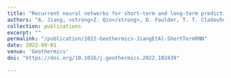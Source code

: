 ```yaml
---
title: "Recurrent neural networks for short-term and long-term prediction of geothermal reservoirs"
authors: "A. Jiang, <strong>Z. Qin</strong>, D. Faulder, T. T. Cladouhos, and B. Jafarpour<sup>†</sup>"
collection: publications
excerpt: ""
permalink: "/publication/2022-Geothermics-JiangEtAl-ShortTermRNN"
date: 2022-09-01
venue: 'Geothermics'
doi: "https://doi.org/10.1016/j.geothermics.2022.102439"

---
```

